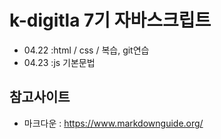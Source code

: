 # k-digitla 7기 자바스크립트
+ 04.22 :html / css / 복습, git연습
+ 04.23 :js 기본문법

## 참고사이트
+ 마크다운 : https://www.markdownguide.org/
